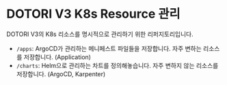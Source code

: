 # DOTORI V3 K8s Resource 관리

DOTORI V3의 K8s 리소스를 명시적으로 관리하기 위한 리퍼지토리입니다.

- `/apps`: ArgoCD가 관리하는 메니페스트 파일들을 저장합니다. 자주 변하는 리소스를 저장합니다. (Application)
- `/charts`: Helm으로 관리하는 차트를 정의해놓습니다. 자주 변하지 않는 리소스를 저장합니다. (ArgoCD, Karpenter)